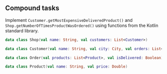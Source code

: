 ## Compound tasks

Implement `Customer.getMostExpensiveDeliveredProduct()`
and `Shop.getNumberOfTimesProductWasOrdered()` using functions
from the Kotlin standard library.

```kotlin
data class Shop(val name: String, val customers: List<Customer>)

data class Customer(val name: String, val city: City, val orders: List<Order>)

data class Order(val products: List<Product>, val isDelivered: Boolean)

data class Product(val name: String, val price: Double)
```
